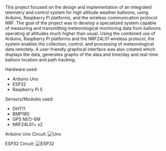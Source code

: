 This project focused on the design and implementation of an integrated telemetry and control system for high altitude weather balloons, using Arduino, Raspberry Pi platforms, and the wireless communication protocol NRF. The goal of the project was to develop a specialized system capable of measuring and transmitting meteorological monitoring data from balloons operating at altitudes much higher than usual. Using the combined use of Arduino, Raspberry Pi platforms and the NRF24L01 wireless protocol, the system enables the collection, control, and processing of meteorological data remotely. A user-friendly graphical interface was also created which displays the data, generates graphs of the data and time/day and real-time balloon location and path tracking. 

Hardware used:
- Arduino Uno
- ESP32
- Raspberry Pi 5

Sensors/Modules used:
- DHT11
- BMP180
- GPS NEO-6M
- NRF24L01+ x2


Arduino Uno Circuit:
![Uno](https://i.imgur.com/CL96Pqt.png)

ESP32 Circuit: 
![ESP32](https://i.imgur.com/pYLStwW.png)


